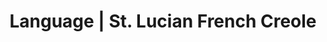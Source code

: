 ---
layout: languages
title: "Language | St. Lucian French Creole"
language: "St. Lucian French Creole"
---